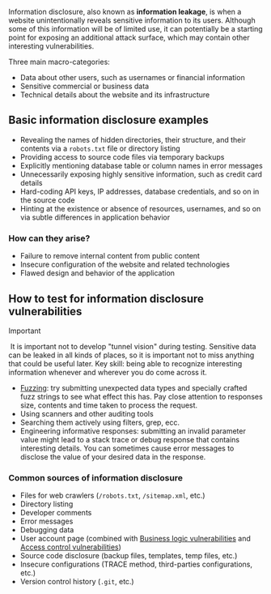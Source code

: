 Information disclosure, also known as **information leakage**, is when a website unintentionally reveals sensitive information to its users.
Although some of this information will be of limited use, it can potentially be a starting point for exposing an additional attack surface, which may contain other interesting vulnerabilities.

Three main macro-categories:

-   Data about other users, such as usernames or financial information
-   Sensitive commercial or business data
-   Technical details about the website and its infrastructure

## Basic information disclosure examples

-   Revealing the names of hidden directories, their structure, and their contents via a `robots.txt` file or directory listing
-   Providing access to source code files via temporary backups
-   Explicitly mentioning database table or column names in error messages
-   Unnecessarily exposing highly sensitive information, such as credit card details
-   Hard-coding API keys, IP addresses, database credentials, and so on in the source code
-   Hinting at the existence or absence of resources, usernames, and so on via subtle differences in application behavior

### How can they arise?

- Failure to remove internal content from public content
- Insecure configuration of the website and related technologies
- Flawed design and behavior of the application

## How to test for information disclosure vulnerabilities

>[!important]
> It is important not to develop "tunnel vision" during testing. Sensitive data can be leaked in all kinds of places, so it is important not to miss anything that could be useful later. Key skill: being able to recognize interesting information whenever and wherever you do come across it.

- [Fuzzing](../Reversing%20&%20Binary%20Exploitation/Fuzzing.md): try submitting unexpected data types and specially crafted fuzz strings to see what effect this has. Pay close attention to responses size, contents and time taken to process the request.
- Using scanners and other auditing tools
- Searching them actively using filters, grep, ecc.
- Engineering informative responses: submitting an invalid parameter value might lead to a stack trace or debug response that contains interesting details. You can sometimes cause error messages to disclose the value of your desired data in the response.

### Common sources of information disclosure

- Files for web crawlers (`/robots.txt`, `/sitemap.xml`, etc.)
- Directory listing
- Developer comments
- Error messages
- Debugging data
- User account page (combined with [Business logic vulnerabilities](Business%20logic%20vulnerabilities.md) and [Access control vulnerabilities](Access%20control%20vulnerabilities.md))
- Source code disclosure (backup files, templates, temp files, etc.)
- Insecure configurations (TRACE method, third-parties configurations, etc.)
- Version control history (`.git`, etc.)
